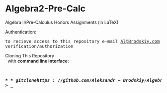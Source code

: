 # Algebra2-Pre-Calc
Algebra II/Pre-Calculus Honors Assignments (in LaTeX)

Authentication:   
    <pre>to recieve access to this repository e-mail Al@Brodskiy.com for credential verification/authorization</pre>

Cloning This Repository
</br>&nbsp;&nbsp;with **command line interface**:
    <pre>    
    **$** git clone https://github.com/Aleksandr-Brodskiy/Algebra2-Pre-Calc.git     
    **$** **>**  **_**
    </pre>
